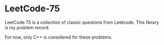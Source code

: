 # LeetCode-75
LeetCode 75 is a collection of classic questions from Leetcode. This library is my problem record.

For now, only C++ is considered for these problems.

